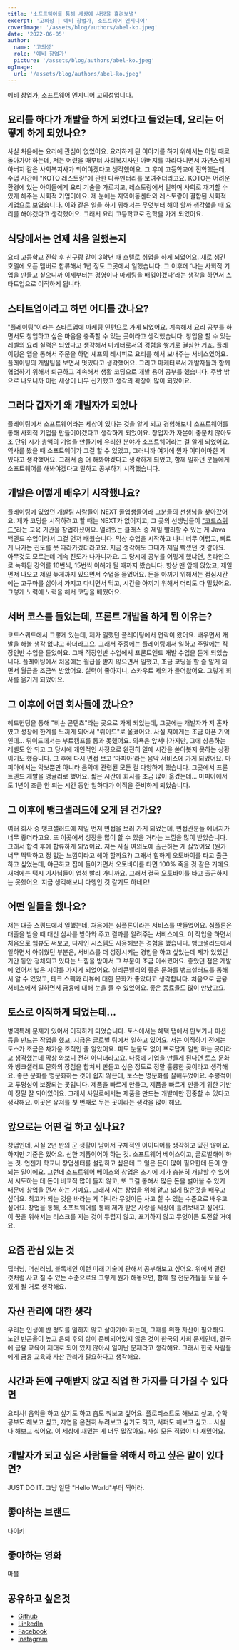 ```yaml
---
title: '소프트웨어를 통해 세상에 사랑을 흘려보낼'
excerpt: '고의성 | 예비 창업가, 소프트웨어 엔지니어'
coverImage: '/assets/blog/authors/abel-ko.jpeg'
date: '2022-06-05'
author:
  name: '고의성'
  role: '예비 창업가'
  picture: '/assets/blog/authors/abel-ko.jpeg'
ogImage:
  url: '/assets/blog/authors/abel-ko.jpeg'
---
```


예비 창업가, 소프트웨어 엔지니어 고의성입니다.

## 요리를 하다가 개발을 하게 되었다고 들었는데, 요리는 어떻게 하게 되었나요?

사실 처음에는 요리에 관심이 없었어요. 요리하게 된 이야기를 하기 위해서는 어릴 때로 돌아가야 하는데, 저는 어렸을 때부터 사회복지사인 아버지를 따라다니면서 자연스럽게 아버지 같은 사회복지사가 되어야겠다고 생각했어요. 그 후에 고등학교에 진학했는데, 수업 시간에 "KOTO 레스토랑"에 관한 다큐멘터리를 보여주더라고요. KOTO는 어려운 환경에 있는 아이들에게 요리 기술을 가르치고, 레스토랑에서 일하며 사회로 재기할 수 있게 해주는 사회적 기업이에요. 제 눈에는 지역아동센터와 레스토랑이 결합된 사회적 기업으로 보였습니다. 이와 같은 일을 하기 위해서는 무엇부터 해야 할까 생각했을 때 요리를 해야겠다고 생각했어요. 그래서 요리 고등학교로 전학을 가게 되었어요.

## 식당에서는 언제 처음 일했는지

요리 고등학교 진학 후 친구랑 같이 3학년 때 호텔로 취업을 하게 되었어요. 새로 생긴 호텔에 오픈 멤버로 합류해서 1년 정도 그곳에서 일했습니다. 그 이후에 ‘나는 사회적 기업을 만들고 싶으니까 이제부터는 경영이나 마케팅을 배워야겠다’라는 생각을 하면서 스타트업으로 이직하게 됩니다.

## 스타트업이라고 하면 어디를 갔나요?

<a href="https://plating.co.kr/" target="_blank">"플레이팅"</a>이라는 스타트업에 마케팅 인턴으로 가게 되었어요. 계속해서 요리 공부를 하면서도 창업하고 싶은 마음을 충족할 수 있는 곳이라고 생각했습니다. 창업을 할 수 있는 레벨의 요리 실력은 되었다고 생각해서 마케터로서의 경험을 쌓기로 결심한 거죠. 플레이팅은 앱을 통해서 주문을 하면 셰프의 레시피로 요리를 해서 보내주는 서비스였어요. 플레이팅의 개발팀을 보면서 멋있다고 생각했어요. 그리고 마케터로서 개발자들과 함께 협업하기 위해서 퇴근하고 계속해서 생활 코딩으로 개발 용어 공부를 했습니다. 주방 밖으로 나오니까 이런 세상이 너무 신기했고 생각의 확장이 많이 되었어요.

## 그러다 갑자기 왜 개발자가 되었나

플레이팅에서 소프트웨어라는 세상이 있다는 것을 알게 되고 경험해보니 소프트웨어를 통해 사회적 기업을 만들어야겠다고 생각하게 되었어요. 창업자가 자본이 충분치 않아도 조 단위 시가 총액의 기업을 만들기에 유리한 분야가 소프트웨어라는 걸 알게 되었어요. 역사를 봤을 때 소프트웨어가 그걸 할 수 있었고, 그러니까 여기에 뭔가 어마어마한 게 있다고 생각했어요. 그래서 좀 더 해봐야겠다고 생각하게 되었고, 함께 일하던 분들에게 소프트웨어를 해봐야겠다고 말하고 공부하기 시작했습니다.

## 개발은 어떻게 배우기 시작했나요?

플레이팅에 있었던 개발팀 사람들이 NEXT 졸업생들이라 그분들의 선생님을 찾아갔어요. 제가 코딩을 시작하려고 할 때는 NEXT가 없어지고, 그 곳의 선생님들이 <a href="https://codesquad.kr/" target="_blank">"코드스쿼드"</a>라는 교육 기관을 창업하셨어요. 열려있는 클래스 중 제일 빨리할 수 있는 게 Java 백엔드 수업이라서 그걸 먼저 배웠습니다. 막상 수업을 시작하고 나니 너무 어렵고, 빠르게 나가는 진도를 못 따라가겠더라고요. 지금 생각해도 그때가 제일 빡셌던 것 같아요. 아무것도 모르는데 계속 진도가 나가니까요. 그 당시에 공부를 어떻게 했냐면, 온라인으로 녹화된 강의를 10번씩, 15번씩 이해가 될 때까지 봤습니다. 항상 맨 앞에 앉았고, 제일 먼저 나오고 제일 늦게까지 있으면서 수업을 들었어요. 돈을 아끼기 위해서는 점심시간에는 고구마를 삶아서 가지고 다니면서 먹고, 시간을 아끼기 위해서 머리도 다 밀었어요. 그렇게 노력에 노력을 해서 코딩을 배웠어요.

## 서버 코스를 들었는데, 프론트 개발을 하게 된 이유는?

코드스쿼드에서 그렇게 있는데, 제가 일했던 플레이팅에서 연락이 왔어요. 배우면서 개발을 해볼 생각 없냐고 하더라고요. 그래서 주중에는 플레이팅에서 일하고 주말에는 직장인반 수업을 들었어요. 그때 직장인반 수업에서 프론트엔드 개발 수업을 듣게 되었습니다. 플레이팅에서 처음에는 월급을 받지 않으면서 일했고, 조금 코딩을 할 줄 알게 되면서 월급을 조금씩 받았어요. 실력이 좋아지니, 스카우트 제의가 들어왔어요. 그렇게 회사를 옮기게 되었어요.

## 그 이후에 어떤 회사들에 갔나요?

헤드헌팅을 통해 "비손 콘텐츠"라는 곳으로 가게 되었는데, 그곳에는 개발자가 저 혼자였고 성장에 한계를 느끼게 되어서 "뤼이드"로 옮겼어요. 사실 저에게는 조금 아픈 기억인데... 뤼이드에서는 부트캠프를 통과 못했어요. 의욕은 앞서나가지만, 그에 상응하는 레벨도 안 되고 그 당시에 개인적인 사정으로 완전히 일에 시간을 쏟아붓지 못하는 상황이기도 했습니다. 그 후에 다시 면접 보고 ‘마피아'라는 음악 서비스에 가게 되었어요. 마피아에서는 악보뿐만 아니라 음악에 관련된 모든 걸 다양하게 했습니다. 그곳에서 프론트엔드 개발을 앵귤러로 했어요. 짧은 시간에 회사를 조금 많이 옮겼는데... 마피아에서도 1년이 조금 안 되는 시간 동안 일하다가 이직을 준비하게 되었습니다.

## 그 이후에 뱅크샐러드에 오게 된 건가요?

여러 회사 중 뱅크샐러드에 제일 먼저 면접을 보러 가게 되었는데, 면접관분들 에너지가 너무 좋더라고요. 또 이곳에서 성장을 많이 할 수 있을 거라는 느낌을 많이 받았습니다. 그래서 합격 후에 합류하게 되었어요. 저는 사실 여의도에 출근하는 게 싫었어요 (뭔가 너무 딱딱하고 정 없는 느낌이라고 해야 할까요?) 그래서 힙하게 오토바이를 타고 출근하고 싶었는데, 야근하고 집에 돌아가면서 오토바이를 타면 100% 죽을 것 같은 거예요. 새벽에는 택시 기사님들이 엄청 빨리 가니까요. 그래서 결국 오토바이를 타고 출근하지는 못했어요. 지금 생각해보니 다행인 것 같기도 하네요!

## 어떤 일들을 했나요?

저는 대출 스쿼드에서 일했는데, 처음에는 심플론이라는 서비스를 만들었어요. 심플론은 대출을 받을 때 대신 심사를 받아와 주고 결과를 알려주는 서비스에요. 이 작업을 하면서 처음으로 웹뷰도 써보고, 디자인 시스템도 사용해보는 경험을 했습니다. 뱅크샐러드에서 일하면서 아쉬웠던 부분은, 서비스를 더 성장시키는 경험을 하고 싶었는데 제가 있었던 기간 동안 정체되고 있다는 느낌을 받아서 그 부분이 조금 아쉬웠어요. 좋았던 점은 개발에 있어서 넓은 시야를 가지게 되었어요. 실리콘밸리의 좋은 문화를 뱅크샐러드를 통해서 알 수 있었고, 테크 스펙과 리뷰에 대한 문화가 좋았다고 생각합니다. 처음으로 금융 서비스에서 일하면서 금융에 대해 눈을 뜰 수 있었어요. 좋은 동료들도 많이 만났고요.

## 토스로 이직하게 되었는데...

병역특례 문제가 있어서 이직하게 되었습니다. 토스에서는 혜택 탭에서 만보기나 미션 등을 만드는 작업을 했고, 지금은 글로벌 팀에서 일하고 있어요. 저는 이직하기 전에는 토스가 조금은 차가운 조직인 줄 알았어요. 피도 눈물도 없이 프로답게 일만 하는 곳이라고 생각했는데 막상 와보니 전혀 아니더라고요. 나중에 기업을 만들게 된다면 토스 문화와 뱅크샐러드 문화의 장점을 합쳐서 만들고 싶은 정도로 정말 훌륭한 곳이라고 생각해요. 좋은 문화를 명문화하는 것이 쉽지 않은데, 토스는 명문화를 잘해두었어요. 수평적이고 투명성이 보장되는 곳입니다. 제품을 빠르게 만들고, 제품을 빠르게 만들기 위한 기반이 정말 잘 되어있어요. 그래서 사일로에서는 제품을 만드는 개발에만 집중할 수 있다고 생각해요. 이곳은 유저를 첫 번째로 두는 곳이라는 생각을 많이 해요.

## 앞으로는 어떤 걸 하고 싶나요?

창업인데, 사실 2년 반의 군 생활이 남아서 구체적인 아이디어를 생각하고 있진 않아요. 하지만 기준은 있어요. 선한 제품이어야 하는 것. 소프트웨어 베이스이고, 글로벌해야 하는 것. 언젠가 학교나 창업센터를 설립하고 싶은데 그 일은 돈이 많이 필요한데 돈이 안 되는 일이에요. 그런데 소프트웨어 베이스의 창업은 초기에 제가 충분히 개발할 수 있어서 시도하는 데 돈이 비교적 많이 들지 않고, 또 그걸 통해서 많은 돈을 벌어올 수 있기 때문에 창업을 먼저 하는 거예요. 그래서 저는 창업을 위해 얕고 넓게 많은것을 배우고 싶어요. 최고가 되는 것을 바라는 게 아니라 무엇이든 사고 칠 수 있는 수준으로 배우고 싶어요. 창업을 통해, 소프트웨어를 통해 제가 받은 사랑을 세상에 흘려보내고 싶어요. 이 꿈을 위해서는 리스크를 지는 것이 두렵지 않고, 포기하지 않고 무엇이든 도전할 거예요.

## 요즘 관심 있는 것

딥러닝, 머신러닝, 블록체인 이런 미래 기술에 관해서 공부해보고 싶어요. 위에서 말한 것처럼 사고 칠 수 있는 수준으로요 그렇게 뭔가 해놓으면, 함께 할 전문가들을 모을 수 있게 될 거로 생각해요.

## 자산 관리에 대한 생각

우리는 인생에 반 정도를 일하지 않고 살아가야 하는데, 그때를 위한 자산이 필요해요. 노인 빈곤율이 높고 은퇴 후의 삶이 준비되어있지 않은 것이 한국의 사회 문제인데, 결국에 금융 교육이 제대로 되어 있지 않아서 일어난 문제라고 생각해요. 그래서 한국 사람들에게 금융 교육과 자산 관리가 필요하다고 생각해요.

## 시간과 돈에 구애받지 않고 직업 한 가지를 더 가질 수 있다면

요리사! 음악을 하고 싶기도 하고 춤도 춰보고 싶어요. 플로리스트도 해보고 싶고, 수학 공부도 해보고 싶고, 자연을 온전히 누려보고 싶기도 하고, 서퍼도 해보고 싶고... 사실 다 해보고 싶어요. 이 세상에 재밌는 게 너무 많잖아요. 사실 모든 직업이 다 재밌어요.

## 개발자가 되고 싶은 사람들을 위해서 하고 싶은 말이 있다면?

JUST DO IT.
그냥 일단 "Hello World"부터 찍어라.

## 좋아하는 브랜드

나이키

## 좋아하는 영화

마블

## 공유하고 싶은것

- <a href="https://github.com/livelikeabel" target="_blank">Github</a>
- <a href="https://www.linkedin.com/in/abel-ko-a5322814a/" target="_blank">LinkedIn</a>
- <a href="https://www.facebook.com/profile.php?id=100014350666563" target="_blank">Facebook</a>
- <a href="https://www.instagram.com/ko_euisung/" target="_blank">Instagram</a>